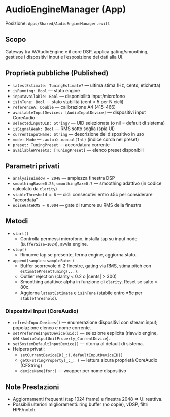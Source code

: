 # AudioEngineManager (App)

Posizione: `Apps/Shared/AudioEngineManager.swift`

## Scopo
Gateway tra AVAudioEngine e il core DSP, applica gating/smoothing, gestisce i dispositivi input e l’esposizione dei dati alla UI.

## Proprietà pubbliche (Published)
- `latestEstimate: TuningEstimate?` — ultima stima (Hz, cents, etichetta)
- `isRunning: Bool` — stato engine
- `inputAvailable: Bool` — disponibilità input/microfono
- `isInTune: Bool` — stato stabilità (cent < 5 per N cicli)
- `referenceA: Double` — calibrazione A4 (415–466)
- `availableInputDevices: [AudioInputDevice]` — dispositivi input CoreAudio
- `selectedInputUID: String?` — UID selezionata (o nil = default di sistema)
- `isSignalWeak: Bool` — RMS sotto soglia (spia UI)
- `currentInputName: String` — descrizione del dispositivo in uso
- `mode: Mode` — `.auto` o `.manual(Int)` (indice corda nel preset)
- `preset: TuningPreset` — accordatura corrente
- `availablePresets: [TuningPreset]` — elenco preset disponibili

## Parametri privati
- `analysisWindow = 2048` — ampiezza finestra DSP
- `smoothingBase=0.25`, `smoothingMax=0.7` — smoothing adattivo (in codice calcolato da `clarity`)
- `stableThreshold = 6` — cicli consecutivi entro ±5c per considerare “accordata”
- `noiseGateRMS = 0.004` — gate di rumore su RMS della finestra

## Metodi
- `start()`
  - Controlla permessi microfono, installa tap su input node (`bufferSize=1024`), avvia engine.
- `stop()`
  - Rimuove tap se presente, ferma engine, aggiorna stato.
- `append(samples:sampleRate:)`
  - Buffer scorrevole di 2 finestre, gating via RMS, stima pitch con `estimatePresetTuning(...)`.
  - Outlier rejection (clarity < 0.2 o |cents| > 300)
  - Smoothing adattivo: alpha in funzione di `clarity`. Reset se salto > 80c.
  - Aggiorna `latestEstimate` e `isInTune` (stabile entro ±5c per `stableThreshold`).

### Dispositivi Input (CoreAudio)
- `refreshInputDevices()` — enumerazione dispositivi con stream input; popolazione elenco e nome corrente.
- `setPreferredInputDevice(uid:)` — selezione esplicita (riavvio engine, set `kAudioOutputUnitProperty_CurrentDevice`).
- `setSystemDefaultInputDevice()` — ritorna al default di sistema.
- Helpers privati:
  - `setCurrentDeviceID(_:)`, `defaultInputDeviceID()`
  - `getCFStringProperty(_:_: )` — lettura sicura proprietà CoreAudio (CFString)
  - `deviceName(for:)` — wrapper per nome dispositivo

## Note Prestazioni
- Aggiornamenti frequenti (tap 1024 frame) e finestra 2048 ⇒ UI reattiva.
- Possibili ulteriori miglioramenti: ring buffer (no copie), vDSP, filtri HPF/notch.

